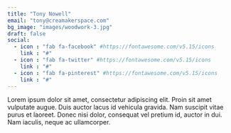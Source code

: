 ```yaml
---
title: "Tony Nowell"
email: "tony@creamakerspace.com"
bg_image: "images/woodwork-3.jpg"
draft: false
social:
  - icon : "fab fa-facebook" #https://fontawesome.com/v5.15/icons
    link : "#"
  - icon : "fab fa-twitter" #https://fontawesome.com/v5.15/icons
    link : "#"
  - icon : "fab fa-pinterest" #https://fontawesome.com/v5.15/icons
    link : "#"
---
```


Lorem ipsum dolor sit amet, consectetur adipiscing elit. Proin sit amet vulputate augue. Duis auctor lacus id vehicula gravida. Nam suscipit vitae purus et laoreet.
Donec nisi dolor, consequat vel pretium id, auctor in dui. Nam iaculis, neque ac ullamcorper.
